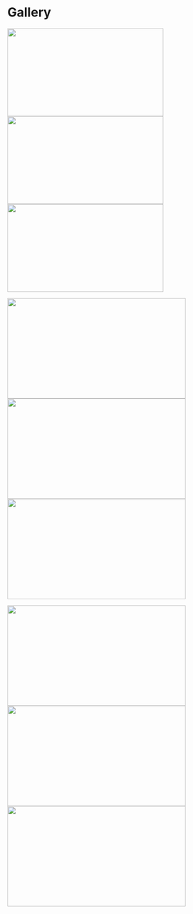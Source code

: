 # Gallery

<img src="https://github.com/ACES-GNDEC/EVENTS/blob/main/20190927_164041-1.jpg" width="350" height="197"> <img src="https://github.com/ACES-GNDEC/EVENTS/blob/main/20190927_165826-1.jpg" width="350" height="197"> <img src="https://github.com/ACES-GNDEC/EVENTS/blob/main/20190928_100342.jpg" width="350" height="197"> 

<img src="https://github.com/ACES-GNDEC/EVENTS/blob/main/IMG-20190929-WA0013.jpg" width="400" height="225"> <img src="https://github.com/ACES-GNDEC/EVENTS/blob/main/IMG_0086.JPG" width="400" height="225"> <img src="https://github.com/ACES-GNDEC/EVENTS/blob/main/IMG_5340.JPG" width="400" height="225"> 

<img src="https://github.com/ACES-GNDEC/EVENTS/blob/main/IMG_8570.JPG" width="400" height="225"> <img src="https://github.com/ACES-GNDEC/EVENTS/blob/main/P1010168.JPG.jpg" width="400" height="225"> <img src="https://github.com/ACES-GNDEC/EVENTS/blob/main/P1010366.JPG.jpg" width="400" height="225">
  





